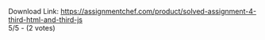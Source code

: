 Download Link: https://assignmentchef.com/product/solved-assignment-4-third-html-and-third-js
<br>
5/5 - (2 votes)